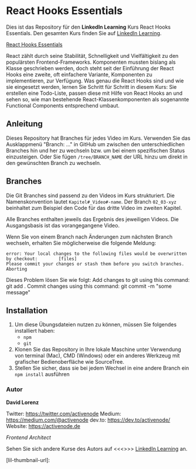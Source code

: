 # React Hooks Essentials

Dies ist das Repository für den **LinkedIn Learning** Kurs React Hooks Essentials. Den gesamten Kurs finden Sie auf [LinkedIn Learning](https://www.linkedin.com/learning/react-hooks-grundkurs/react-komponenten-schnell-und-einfach-implementieren).

[React Hooks Essentials](https://media-exp1.licdn.com/dms/image/C4D0DAQFF1degqov-AQ/learning-public-crop_675_1200/0/1639377441096?e=1639483200&v=beta&t=msrYdOi67r2Hxij45Tkkz1DDXmJMMOAxhzRSnmEUyXw)

React zählt durch seine Stabilität, Schnelligkeit und Vielfältigkeit zu den populärsten Frontend-Frameworks. Komponenten mussten bislang als Klasse geschrieben werden, doch steht seit der Einführung der React Hooks eine zweite, oft einfachere Variante, Komponenten zu implementieren, zur Verfügung. Was genau die React Hooks sind und wie sie eingesetzt werden, lernen Sie Schritt für Schritt in diesem Kurs: Sie erstellen eine Todo-Liste, passen diese mit Hilfe von React Hooks an und sehen so, wie man bestehende React-Klassenkomponenten als sogenannte Functional Components entsprechend umbaut.

## Anleitung

Dieses Repository hat Branches für jedes Video im Kurs. Verwenden Sie das Ausklappmenü "Branch: ..." in GitHub um zwischen den unterschiedlichen Branches hin und her zu wechseln bzw. um bei einem spezifischen Status einzusteigen. Oder Sie fügen `/tree/BRANCH_NAME` der URL hinzu um direkt in den gewünschten Branch zu wechseln.

## Branches

Die Git Branches sind passend zu den Videos im Kurs strukturiert. Die Namenskonvention lautet `Kapitel#_Video#-name`. Der Branch `02_03-xyz` beinhaltet zum Beispiel den Code für das dritte Video im zweiten Kapitel. 

Alle Branches enthalten jeweils das Ergebnis des jeweiligen Videos. Die Ausgangsbasis ist das vorangegangene Video.

Wenn Sie von einem Branch nach Änderungen zum nächsten Branch wechseln, erhalten Sie möglicherweise die folgende Meldung:

```
error: Your local changes to the following files would be overwritten by checkout:        [files]
Please commit your changes or stash them before you switch branches.
Aborting
```

Dieses Problem lösen Sie wie folgt:
    Add changes to git using this command: git add .
    Commit changes using this command: git commit -m "some message"

## Installation

1. Um diese Übungsdateien nutzen zu können, müssen Sie folgendes installiert haben:
   - `npm`
   - `git` 
2. Klonen Sie das Repository in Ihre lokale Maschine unter Verwendung von terminal (Mac), CMD (Windows) oder ein anderes Werkzeug mit grafischer Bedienoberfläche wie SourceTree.
3. Stellen Sie sicher, dass sie bei jedem Wechsel in eine andere Branch ein `npm install` ausführen

### Autor

**David Lorenz**

Twitter: https://twitter.com/activenode
Medium: https://medium.com/@activenode
dev.to: https://dev.to/activenode/
Website: https://activenode.de 

_Frontend Architect_

Sehen Sie sich andere Kurse des Autors auf <<<<Link aktualisieren>>>> [LinkedIn Learning](https://www.linkedin.com/learning/instructors/name_des_autors?u=104) an.

[lil-course-url]: https://www.linkedin.com/learning/react-hooks-grundkurs
[lil-thumbnail-url]: 
